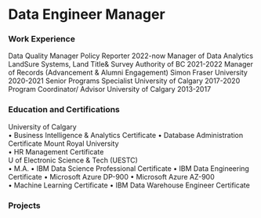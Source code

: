# Data Engineer Manager

### Work Experience
Data Quality Manager
Policy Reporter 						2022-now
Manager of Data Analytics  
LandSure Systems, Land Title& Survey Authority of BC 	2021-2022
Manager of Records (Advancement & Alumni Engagement) 
Simon Fraser University 				2020-2021
Senior Programs Specialist
University of Calgary 					2017-2020
Program Coordinator/ Advisor 
University of Calgary 					2013-2017
 
### Education and Certifications
University of Calgary  
•	Business Intelligence & Analytics Certificate
•	Database Administration Certificate
Mount Royal University  
•	HR Management Certificate  
U of Electronic Science & Tech (UESTC)  
•	M.A. 
•	IBM Data Science Professional Certificate
•	IBM Data Engineering Certificate
•	Microsoft Azure DP-900 
•	Microsoft Azure AZ-900  
•	Machine Learning Certificate
•	IBM Data Warehouse Engineer Certificate 

### Projects
